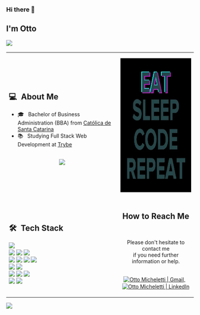 ### Hi there 👋

## I'm Otto

![](https://komarev.com/ghpvc/?username=ottomicheletti&color=lightgrey)
<table>
  <tr>
    <td>
      <h2> 💻 &nbsp;About Me </h2>
       <ul>
        <li>🎓 &nbsp; Bachelor of Business Administration (BBA) from <a href="https://catolicasc.org.br/">Católica de Santa Catarina</a></li>
        <li>📚 &nbsp; Studying Full Stack Web Development at <a href="https://github.com/betrybe">Trybe</a></li>
       </ul>
       <p align="center">
         <br>
        <img height="150em" src="https://github-readme-stats-eight-theta.vercel.app/api?username=ottomicheletti&show_icons=true&theme=algolia&include_all_commits=true&count_private=true"/>
        </p>
    </td>
    <td>
     <p align="center">
        <!-- <img height="360em" src="https://media.giphy.com/media/VTtANKl0beDFQRLDTh/giphy.gif"/> -->
        <img height="360em" src="./eatsleepcoderepeat.webp"/>
     </p>
    </td>
  </tr>
  <tr>
   <td>
     <h2> 🛠 &nbsp;Tech Stack</h2>
     <img src="https://img.shields.io/badge/Python-05122A?style=for-the-badge&logo=python&logoColor=white"/>
     <br>
     <img src="https://img.shields.io/badge/Html5-05122A?style=for-the-badge&logo=html5&logoColor=white"/>
     <img src="https://img.shields.io/badge/Css3-05122A?style=for-the-badge&logo=css3&logoColor=white"/>
     <img src="https://img.shields.io/badge/JavaScript-05122A?style=for-the-badge&logo=javascript&logoColor=white"/>
     <br>
     <img src="https://img.shields.io/badge/react-05122A?style=for-the-badge&logo=react&logoColor=white"/>
     <img src="https://img.shields.io/badge/redux-05122A?style=for-the-badge&logo=redux&logoColor=white"/>
     <!-- <img src="https://img.shields.io/badge/SolidJS-05122A?style=for-the-badge&logo=solid&logoColor=white"/> -->
     <!-- <img src="https://img.shields.io/badge/tailwindcss-05122A?style=for-the-badge&logo=tailwind-css&logoColor=white"/> -->
     <img src="https://img.shields.io/badge/node.js-05122A?style=for-the-badge&logo=node.js&logoColor=white"/>
     <img src="https://img.shields.io/badge/express.js-05122A?style=for-the-badge&logo=express&logoColor=white"/>
     <br>
     <img src="https://img.shields.io/badge/git-05122A?style=for-the-badge&logo=git&logoColor=white"/>
     <img src="https://img.shields.io/badge/github-05122A?style=for-the-badge&logo=github&logoColor=white"/>
     <br>
     <img src="https://img.shields.io/badge/mysql-05122A?style=for-the-badge&logo=mysql&logoColor=white"/>
     <img src="https://img.shields.io/badge/MongoDB-05122A?style=for-the-badge&logo=mongodb&logoColor=white"/>
     <img src="https://img.shields.io/badge/docker-05122A?style=for-the-badge&logo=docker&logoColor=white"/>
     <br>
     <img src="https://img.shields.io/badge/vite-05122A?style=for-the-badge&logo=vite&logoColor=white"/>
     <img src="https://img.shields.io/badge/Visual%20Studio%20Code-05122A?style=for-the-badge&logo=visual-studio-code&logoColor=white"/>
   </td>
   <td>
    <div align="center">
      <h2><b>How to Reach Me</b></h2>
      <br>
      <p>Please don't hesitate to contact me
        <br>if you need further information or help.
      </p>
      <br>
      <!-- <a href="https://www.instagram.com/username_here" target="_blank">
      <img align="center" alt="Otto Micheletti | Instagram" width="30em" src="https://img.icons8.com/ios-glyphs/50/000000/instagram-new.png" />
      </a> &nbsp;&nbsp; -->
      <!-- <a href="https://www.youtube.com/c/username_here" target="_blank">
      <img align="center" alt="Otto Micheletti | YouTube" width="30em" src="https://img.icons8.com/ios-glyphs/50/000000/youtube.png" />
      </a> &nbsp;&nbsp; -->
      <a href="mailto:michelettiotto@gmail.com" >
      <img align="center" alt="Otto Micheletti | Gmail" width="30em" src="https://img.icons8.com/ios-glyphs/50/000000/gmail.png" />
      </a> &nbsp;&nbsp;
      <a href="https://www.linkedin.com/in/ottomic/" >
      <img align="center" alt="Otto Micheletti | LinkedIn" width="30em" src="https://img.icons8.com/ios-glyphs/50/000000/linkedin.png" />
      </a> &nbsp;&nbsp;
      <br>
    </div>
   </td>
  </tr>
</table>

![](https://hit.yhype.me/github/profile?user_id=83674797)
